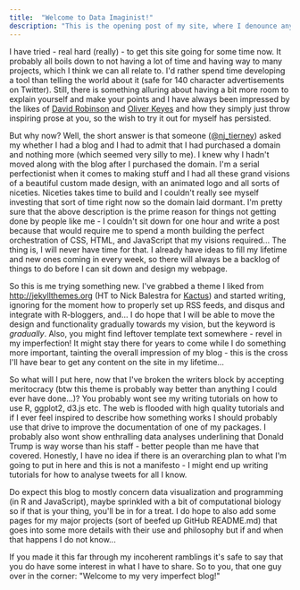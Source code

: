 ```yaml
---
title:  "Welcome to Data Imaginist!"
description: "This is the opening post of my site, where I denounce any attempt at perfection."
---
```


I have tried - real hard (really) - to get this site going for some time now. It probably all boils down to not having a lot of time and having way to many projects, which I think we can all relate to. I'd rather spend time developing a tool than telling the world about it (safe for 140 character advertisements on Twitter). Still, there is something alluring about having a bit more room to explain yourself and make your points and I have always been impressed by the likes of [David Robinson](http://varianceexplained.org) and [Oliver Keyes](https://ironholds.org) and how they simply just throw inspiring prose at you, so the wish to try it out for myself has persisted.

But why now? Well, the short answer is that someone ([@nj_tierney](https://twitter.com/nj_tierney)) asked my whether I had a blog and I had to admit that I had purchased a domain and nothing more (which seemed very silly to me). I knew why I hadn't moved along with the blog after I purchased the domain. I'm a serial perfectionist when it comes to making stuff and I had all these grand visions of a beautiful custom made design, with an animated logo and all sorts of niceties. Niceties takes time to build and I couldn't really see myself investing that sort of time right now so the domain laid dormant. I'm pretty sure that the above description is the prime reason for things not getting done by people like me - I couldn't sit down for one hour and write a post because that would require me to spend a month building the perfect orchestration of CSS, HTML, and JavaScript that my visions required... The thing is, I will never have time for that. I already have ideas to fill my lifetime and new ones coming in every week, so there will always be a backlog of things to do before I can sit down and design my webpage.

So this is me trying something new. I've grabbed a theme I liked from <http://jekyllthemes.org> (HT to Nick Balestra for [Kactus](https://github.com/nickbalestra/kactus)) and started writing, ignoring for the moment how to properly set up RSS feeds, and disqus and integrate with R-bloggers, and... I do hope that I will be able to move the design and functionality gradually towards my vision, but the keyword is *gradually*. Also, you might find leftover template text somewhere - revel in my imperfection! It might stay there for years to come while I do something more important, tainting the overall impression of my blog - this is the cross I'll have bear to get any content on the site in my lifetime...

So what will I put here, now that I've broken the writers block by accepting meritocracy (btw this theme is probably way better than anything I could ever have done...)? You probably wont see my writing tutorials on how to use R, ggplot2, d3.js etc. The web is flooded with high quality tutorials and if I ever feel inspired to describe how something works I should probably use that drive to improve the documentation of one of my packages. I probably also wont show enthralling data analyses underlining that Donald Trump is way worse than his staff - better people than me have that covered. Honestly, I have no idea if there is an overarching plan to what I'm going to put in here and this is not a manifesto - I might end up writing tutorials for how to analyse tweets for all I know.

Do expect this blog to mostly concern data visualization and programming (in R and JavaScript), maybe sprinkled with a bit of computational biology so if that is your thing, you'll be in for a treat. I do hope to also add some pages for my major projects (sort of beefed up GitHub README.md) that goes into some more details with their use and philosophy but if and when that happens I do not know...

If you made it this far through my incoherent ramblings it's safe to say that you do have some interest in what I have to share. So to you, that one guy over in the corner: "Welcome to my very imperfect blog!"

